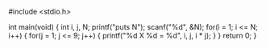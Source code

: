 #include <stdio.h>

int main(void)
{
    int i, j, N;
    printf("puts N");
    scanf("%d", &N);
    for(i = 1; i <= N; i++)
    {
        for(j = 1; j <= 9; j++)
        {
            printf("%d X %d = %d", i, j, i * j);
        }
    }
    return 0;
}